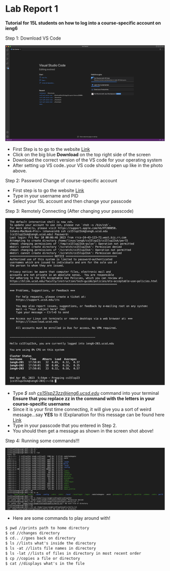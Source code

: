 # Lab Report 1

**Tutorial for 15L students on how to log into a course-specific account on ieng6**

Step 1: Download VS Code

![Image](VS.png)

* First Step is to go to the website [Link](https://code.visualstudio.com) 
* Click on the big blue **Download** on the top right side of the screen
* Download the correct version of the VS code for your operating system
* After setting up VS code..your VS code should open up like in the photo above.

Step 2: Password Change of course-specific account

* First step is to go the website [Link](https://sdacs.ucsd.edu/~icc/index.php)
* Type in your username and PID
* Select your 15L account and then change your passcode

Step 3: Remotely Connecting (After changing your passcode)

![Image](RC.png)

* Type *$ ssh cs15lsp23zz@ieng6.ucsd.edu* command into your terminal **Ensure that you replace zz in the command with the letters in your course-specific username**
* Since it is your first time connecting, it will give you a sort of weird message...say **YES** to it (Explanation for this message can be found here [Link](https://superuser.com/questions/421074/ssh-the-authenticity-of-host-host-cant-be-established/421084#421084)
* Type in your passcode that you entered in Step 2.
* You should then get a message as shown in the screen shot above!

Step 4: Running some commands!!!

![Image](C.png)

* Here are some commands to play around with!

```
$ pwd //prints path to home directory
$ cd //changes directory
$ cd.. //goes back on directory
$ ls //lists what's inside the directory
$ ls -at //lists file names in directory
$ ls -lat //lists of files in directory in most recent order
$ cp //copies a file or directory
$ cat //displays what's in the file
```
